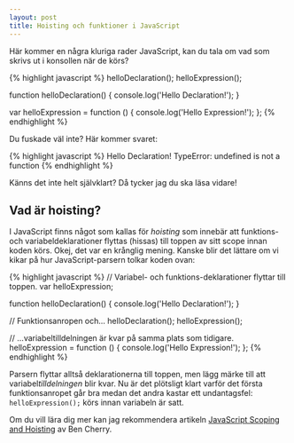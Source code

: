 ```yaml
---
layout: post
title: Hoisting och funktioner i JavaScript
---
```


Här kommer en några kluriga rader JavaScript, kan du tala om vad som skrivs ut i konsollen när de körs?

{% highlight javascript %}
helloDeclaration();
helloExpression();

function helloDeclaration() {
  console.log('Hello Declaration!');
}

var helloExpression = function () {
  console.log('Hello Expression!');
};
{% endhighlight %}


Du fuskade väl inte? Här kommer svaret:

{% highlight javascript %}
Hello Declaration!
TypeError: undefined is not a function
{% endhighlight %}

Känns det inte helt självklart? Då tycker jag du ska läsa vidare!

## Vad är hoisting?

I JavaScript finns något som kallas för *hoisting* som innebär att funktions- och variabeldeklarationer flyttas (hissas) till toppen av sitt scope innan koden körs. Okej, det var en krånglig mening. Kanske blir det lättare om vi kikar på hur JavaScript-parsern tolkar koden ovan:

{% highlight javascript %}
// Variabel- och funktions-deklarationer flyttar till toppen.
var helloExpression;

function helloDeclaration() {
  console.log('Hello Declaration!');
}

// Funktionsanropen och...
helloDeclaration();
helloExpression();

// ...variabeltilldelningen är kvar på samma plats som tidigare.
helloExpression = function () {
  console.log('Hello Expression!');
};
{% endhighlight %}

Parsern flyttar alltså deklarationerna till toppen, men lägg märke till att variabel*tilldelningen* blir kvar. Nu är det plötsligt klart varför det första funktionsanropet går bra medan det andra kastar ett undantagsfel: `helloExpression();` körs innan variabeln är satt.

Om du vill lära dig mer kan jag rekommendera artikeln [JavaScript Scoping and Hoisting](http://www.adequatelygood.com/2010/2/JavaScript-Scoping-and-Hoisting) av Ben Cherry.
